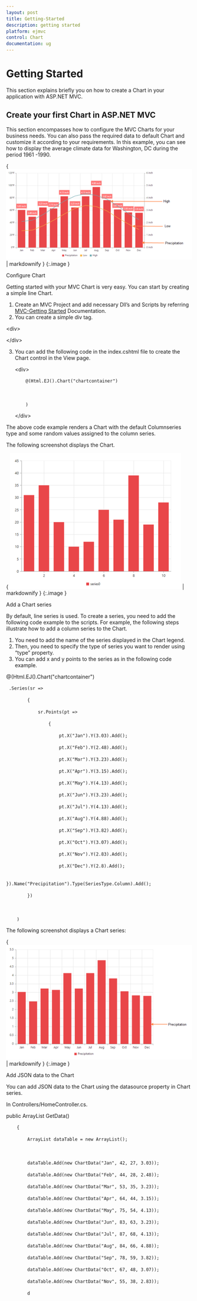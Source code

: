 ```yaml
---
layout: post
title: Getting-Started
description: getting started
platform: ejmvc
control: Chart
documentation: ug
---
```


# Getting Started

This section explains briefly you on how to create a Chart in your application with ASP.NET MVC.

## Create your first Chart in ASP.NET MVC

This section encompasses how to configure the MVC Charts for your business needs. You can also pass the required data to default Chart and customize it according to your requirements. In this example, you can see how to display the average climate data for Washington, DC during the period 1961 -1990.





{ ![](Getting-Started_images/Getting-Started_img1.png) | markdownify }
{:.image }


Configure Chart

Getting started with your MVC Chart is very easy. You can start by creating a simple line Chart.

1. Create an MVC Project and add necessary Dll’s and Scripts by referring [MVC-Getting Started](http://help.syncfusion.com/ug/js/Documents/gettingstartedwithmv.htm) Documentation.
2. You can create a simple div tag.


&lt;div&gt;

&lt;/div&gt;



3. You can add the following code in the index.cshtml file to create the Chart control in the View page. 


    &lt;div&gt; 



           @(Html.EJ().Chart("chartcontainer")



           ) 

    &lt;/div&gt; 



The above code example renders a Chart with the default Columnseries type and some random values assigned to the column series. 

The following screenshot displays the Chart.



{ ![](Getting-Started_images/Getting-Started_img2.png) | markdownify }
{:.image }


Add a Chart series

By default, line series is used. To create a series, you need to add the following code example to the scripts. For example, the following steps illustrate how to add a column series to the Chart.

1. You need to add the name of the series displayed in the Chart legend.
2. Then, you need to specify the type of series you want to render using “type” property.
3. You can add x and y points to the series as in the following code example.


  @(Html.EJ().Chart("chartcontainer")

     .Series(sr =>

            {

                sr.Points(pt =>

                    {

                        pt.X("Jan").Y(3.03).Add();

                        pt.X("Feb").Y(2.48).Add();

                        pt.X("Mar").Y(3.23).Add();

                        pt.X("Apr").Y(3.15).Add();

                        pt.X("May").Y(4.13).Add();

                        pt.X("Jun").Y(3.23).Add();

                        pt.X("Jul").Y(4.13).Add();

                        pt.X("Aug").Y(4.88).Add();

                        pt.X("Sep").Y(3.82).Add();

                        pt.X("Oct").Y(3.07).Add();

                        pt.X("Nov").Y(2.83).Add();

                        pt.X("Dec").Y(2.8).Add();

                    }).Name("Precipitation").Type(SeriesType.Column).Add();

            })



        )


The following screenshot displays a Chart series:


{ ![](Getting-Started_images/Getting-Started_img3.png) | markdownify }
{:.image }


Add JSON data to the Chart

You can add JSON data to the Chart using the datasource property in Chart series.

In Controllers/HomeController.cs.



public ArrayList GetData()

        {

            ArrayList dataTable = new ArrayList();



            dataTable.Add(new ChartData("Jan", 42, 27, 3.03));

            dataTable.Add(new ChartData("Feb", 44, 28, 2.48));

            dataTable.Add(new ChartData("Mar", 53, 35, 3.23));

            dataTable.Add(new ChartData("Apr", 64, 44, 3.15));

            dataTable.Add(new ChartData("May", 75, 54, 4.13));

            dataTable.Add(new ChartData("Jun", 83, 63, 3.23));

            dataTable.Add(new ChartData("Jul", 87, 68, 4.13));

            dataTable.Add(new ChartData("Aug", 84, 66, 4.88));

            dataTable.Add(new ChartData("Sep", 78, 59, 3.82));

            dataTable.Add(new ChartData("Oct", 67, 48, 3.07));

            dataTable.Add(new ChartData("Nov", 55, 38, 2.83));

            d
